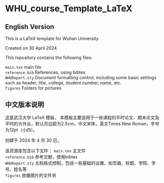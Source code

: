 # WHU_course_Template_LaTeX
## English Version
This is a LaTeX template for Wuhan University

Created on 30 April 2024.

This repository contains the following files:

`main.tex` main file\
`reference.bib` References, using bibtex\
`WHUReport.sty` Document formatting control, including some basic settings such as header, title, college, student number, name, etc.\
`figures` Folders for pictures

## 中文版本说明
这是武汉大学 LaTeX 模板，
本模板主要适用于一些课程的平时论文、期末论文及平时的大作业，默认页边距为2.5cm，中文宋体，英文Times New Roman，字号为12pt（小四）。

创建于 2024 年 4 月 30 日。

该资源库包含以下文件：
`main.tex` 主文件\
`reference.bib` 参考文献，使用bibtex\
`WHUReport.sty` 文档格式控制，包括一些基础的设置，如页眉、标题、学院、学号、姓名等\
`figures` 放置图片的文件夹

